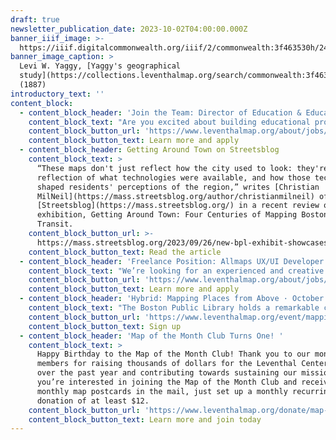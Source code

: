 ```yaml
---
draft: true
newsletter_publication_date: 2023-10-02T04:00:00.000Z
banner_iiif_image: >-
  https://iiif.digitalcommonwealth.org/iiif/2/commonwealth:3f463530h/244,1465,10200,4824/2000,/0/default.jpg
banner_image_caption: >
  Levi W. Yaggy, [Yaggy's geographical
  study](https://collections.leventhalmap.org/search/commonwealth:3f463529r)
  (1887) 
introductory_text: ''
content_block:
  - content_block_header: 'Join the Team: Director of Education & Educational Programs '
    content_block_text: "Are you excited about building educational programs and resources on topics related to maps, geography, and history? We’re looking to hire for the position of\_**Director of Education & Educational Programs**, which plays the key role in designing, implementing, and advancing the Center’s portfolio of educational activities, and in developing resources and partnerships that support these activities. The new Director will be responsible for coordinating educational work across multiple audience groups, including K-12 teachers and students, university-level partnerships, and adult educational programs. *For full consideration, apply by Monday, October 23, 2023 at 12:00 pm ET.*\n"
    content_block_button_url: 'https://www.leventhalmap.org/about/jobs/director-of-education/'
    content_block_button_text: Learn more and apply
  - content_block_header: Getting Around Town on Streetsblog
    content_block_text: >
      “These maps don't just reflect how the city used to look: they're also a
      reflection of what technologies were available, and how those technologies
      shaped residents' perceptions of the region,” writes [Christian
      MilNeil](https://mass.streetsblog.org/author/christianmilneil) of
      [Streetsblog](https://mass.streetsblog.org/) in a recent review of our new
      exhibition, Getting Around Town: Four Centuries of Mapping Boston in
      Transit.
    content_block_button_url: >-
      https://mass.streetsblog.org/2023/09/26/new-bpl-exhibit-showcases-a-history-of-boston-through-its-transit-maps
    content_block_button_text: Read the article
  - content_block_header: 'Freelance Position: Allmaps UX/UI Developer'
    content_block_text: "We’re looking for an experienced and creative UX/UI developer\_**who can both design and implement user interfaces**\_to help us refine existing features in the [Allmaps platform](https://allmaps.org/), incorporate design feedback from user testing, and ultimately design and implement new user interfaces within the Allmaps ecosystem. You’ll design and create user interfaces that are simple and fun to use, both on desktop computers and smartphones and you’ll work on a design system and reusable components that will be used throughout the Allmaps project. Accepting applications now through Wednesday, October 18 at 12:00 pm ET.\n"
    content_block_button_url: 'https://www.leventhalmap.org/about/jobs/allmaps-ux-ui-developer/'
    content_block_button_text: Learn more and apply
  - content_block_header: 'Hybrid: Mapping Places from Above · October 5, 6:00 pm ET'
    content_block_text: "The Boston Public Library holds a remarkable collection of approximately 500 bird’s-eye view maps from the late-nineteenth and early-twentieth centuries. How were these maps produced? How accurate are they? What sorts of historical information can we learn from them? Join the us with the\_[Jamaica Plain Historical Society](https://www.jphs.org/)\_at the\_[Jamaica Plain Branch Library](https://www.bpl.org/locations/jamaica-plain/)\_on Thursday, October 5 at 6:00 pm ET for a deep dive on bird’s-eye view maps of Boston, mapmaking techniques and more.\n"
    content_block_button_url: 'https://www.leventhalmap.org/event/mapping-places-from-above/'
    content_block_button_text: Sign up
  - content_block_header: 'Map of the Month Club Turns One! '
    content_block_text: >
      Happy Birthday to the Map of the Month Club! Thank you to our monthly club
      members for raising thousands of dollars for the Leventhal Center’s work
      over the past year and contributing towards sustaining our mission. If
      you’re interested in joining the Map of the Month Club and receiving our
      monthly map postcards in the mail, just set up a monthly recurring
      donation of at least $12.
    content_block_button_url: 'https://www.leventhalmap.org/donate/map-of-the-month/'
    content_block_button_text: Learn more and join today
---
```






